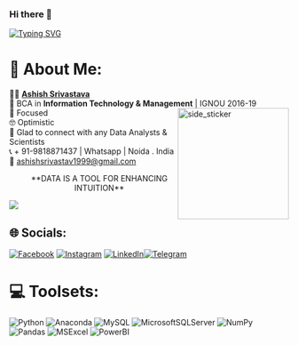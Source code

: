 ### Hi there 👋

[![Typing SVG](https://readme-typing-svg.herokuapp.com?font=Architects+Daughter&size=30&color=F7AA94&lines=It's+Ashish+Kumar+Srivastava;I'm+a+Data+Analyst)](https://git.io/typing-svg)

# 💫 About Me:
🧑‍💻  [**Ashish Srivastava**](www.linkedin.com/in/ashish-srivastava-22850a25a)<br>🥇  BCA in **Information Technology & Management** | IGNOU 2016-19<img align="right" width=200px height=200px alt="side_sticker" src="https://media1.giphy.com/media/Y9jnMrKtoulD3ugkJs/giphy.gif?cid=ecf05e478bixwex3msowdz6dsr57n7b0w32oj2wjtxu0vw99&ep=v1_gifs_related&rid=giphy.gif&ct=s" /><br>🎯 Focused<br>🤓  Optimistic<br>🤝 
Glad to connect with any Data Analysts & Scientists<br>📞  + 91-9818871437 | Whatsapp | Noida . India<br>📩   ashishsrivastav1999@gmail.com <br>

<ul align="center">**DATA IS A TOOL FOR ENHANCING INTUITION**</ul><img src="https://user-images.githubusercontent.com/73097560/115834477-dbab4500-a447-11eb-908a-139a6edaec5c.gif">

## 🌐 Socials:
[![Facebook](https://img.shields.io/badge/Facebook-%231877F2.svg?logo=Facebook&logoColor=white)](https://facebook.com/ashraw123) [![Instagram](https://img.shields.io/badge/Instagram-%23E4405F.svg?logo=Instagram&logoColor=white)](https://instagram.com/ashraw123) [![LinkedIn](https://img.shields.io/badge/LinkedIn-%230077B5.svg?logo=linkedin&logoColor=white)](https://www.linkedin.com/in/ashish-srivastava-22850a25a)[![Telegram](https://www.google.com/imgres?imgurl=https%3A%2F%2Fcdn.pixabay.com%2Fphoto%2F2020%2F11%2F24%2F10%2F03%2Ftelegram-5772057_640.png&tbnid=Rq03qoqxsOdKUM&vet=1&imgrefurl=https%3A%2F%2Fpixabay.com%2Fimages%2Fsearch%2Ftelegram%2520logo%2F&docid=65kL0XTlHiuLhM&w=640&h=640&hl=en-in&source=sh%2Fx%2Fim%2Fm5%2F3&kgs=a74e105215607fd8&shem=trie)](https://www.telegram.com/Ashking198)


# 💻 Toolsets:
![Python](https://img.shields.io/badge/python-3670A0?style=for-the-badge&logo=python&logoColor=ffdd54) ![Anaconda](https://img.shields.io/badge/Anaconda-%2344A833.svg?style=for-the-badge&logo=anaconda&logoColor=white) ![MySQL](https://img.shields.io/badge/mysql-%2300000f.svg?style=for-the-badge&logo=mysql&logoColor=white) ![MicrosoftSQLServer](https://img.shields.io/badge/Microsoft%20SQL%20Server-CC2927?style=for-the-badge&logo=microsoft%20sql%20server&logoColor=white) ![NumPy](https://img.shields.io/badge/numpy-%23013243.svg?style=for-the-badge&logo=numpy&logoColor=white) ![Pandas](https://img.shields.io/badge/pandas-%23150458.svg?style=for-the-badge&logo=pandas&logoColor=white) ![MSExcel](https://img.shields.io/badge/-Microsoft%20Excel-217346?logo=microsoftexcel&logoColor=white&style=for-the-badge) ![PowerBI](https://img.shields.io/badge/-Power%20BI-F2C811?logo=powerbi&logoColor=white&style=for-the-badge) 


